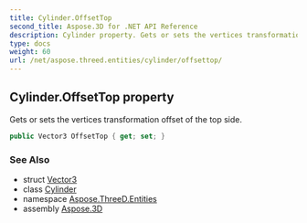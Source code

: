 ```yaml
---
title: Cylinder.OffsetTop
second_title: Aspose.3D for .NET API Reference
description: Cylinder property. Gets or sets the vertices transformation offset of the top side
type: docs
weight: 60
url: /net/aspose.threed.entities/cylinder/offsettop/
---
```

## Cylinder.OffsetTop property

Gets or sets the vertices transformation offset of the top side.

```csharp
public Vector3 OffsetTop { get; set; }
```

### See Also

* struct [Vector3](../../../aspose.threed.utilities/vector3/)
* class [Cylinder](../)
* namespace [Aspose.ThreeD.Entities](../../cylinder/)
* assembly [Aspose.3D](../../../)


